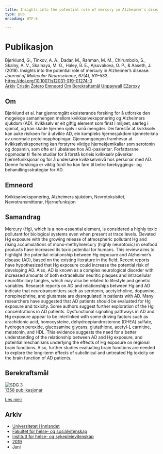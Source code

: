 ```yaml
---
title: Insights into the potential role of mercury in Alzheimer's disease
type: pub
encoding: UTF-8

---
```

<h1>Publikasjon</h1>
<article id="csl-bib-container-NS78DTFZ" class="csl-bib-container">
  <div class="csl-bib-body"> <div class="csl-entry">Bjørklund, G., Tinkov, A. A., Dadar, M., Rahman, M. M., Chirumbolo, S., Skalny, A. V., Skalnaya, M. G., Haley, B. E., Ajsuvakova, O. P., &#38; Aaseth, J. (2019). Insights into the potential role of mercury in Alzheimer’s disease. <i>Journal of Molecular Neuroscience</i>, <i>67</i>(4), 511–533. <a href="https://doi.org/10.1007/s12031-019-01274-3">https://doi.org/10.1007/s12031-019-01274-3</a></div> </div>
  <div class="csl-bib-buttons">
    <a href="#taxonomy-article-NS78DTFZ" alt="archive" class="csl-bib-button">Arkiv</a>
    <a href="https://app.cristin.no/results/show.jsf?id=1702637" alt="Cristin" class="csl-bib-button">Cristin</a>
    <a href="http://zotero.org/groups/5881554/items/NS78DTFZ" alt="Zotero" class="csl-bib-button">Zotero</a>
    <a href="#keywords-article-NS78DTFZ" alt="keywords" class="csl-bib-button">Emneord</a>
    <a href="#about-article-NS78DTFZ" alt="about_pub" class="csl-bib-button">Om</a>
    <a href="#sdg-article-NS78DTFZ" alt="sdg" class="csl-bib-button">Berekraftsmål</a>
    <a href="https://doi.org/10.1007/s12031-019-01274-3" alt="Unpaywall" class="csl-bib-button">Unpaywall</a>
    <a href="https://doi.org/10.1007/s12031-019-01274-3" alt="EZproxy" class="csl-bib-button">EZproxy</a>
  </div>
  <div id="csl-bib-meta-container-NS78DTFZ"></div>
</article>
<div id="csl-bib-meta-NS78DTFZ" class="csl-bib-meta">
  <article id="about-article-NS78DTFZ" class="about_pub-article">
    <h1>Om</h1>
    Bjørklund et al. har gjennomgått eksisterande forsking for å utforske den mogelege samanhengen mellom kvikksølveksponering og Alzheimers sjukdom (AD). Kvikksølv er eit giftig element som finst i miljøet, særleg i sjømat, og kan skade hjernen sjølv i små mengder. Dei føreslår at kvikksølv kan auke risikoen for å utvikle AD, ein kompleks hjernesjukdom kjenneteikna av unormale proteinopphopingar. Gjennomgangen framhevar at kvikksølveksponering kan forstyrre viktige hjernekjemikaliar som serotonin og dopamin, som ofte er i ubalanse hos AD-pasientar. Forfattarane oppmodar til fleire studiar for å forstå korleis kvikksølv påverkar hjernefunksjonar og for å undersøke kvikksølvnivå hos personar med AD. Denne forskinga er viktig fordi ho kan føre til betre førebyggings- og behandlingsstrategiar for AD.
  </article>
  <article id="keywords-article-NS78DTFZ" class="keywords-article">
    <h1>Emneord</h1>
    Kvikksølveksponering, Alzheimers sjukdom, Nevrotoksisitet, Nevrotransmittorar, Hjernefunksjon
  </article>
  <article id="abstract-article-NS78DTFZ" class="abstract-article">
    <h1>Samandrag</h1>
    Mercury (Hg), which is a non-essential element, is considered a highly toxic pollutant for biological systems even when present at trace levels. Elevated Hg exposure with the growing release of atmospheric pollutant Hg and rising accumulations of mono-methylmercury (highly neurotoxic) in seafood products have increased its toxic potential for humans. This review aims to highlight the potential relationship between Hg exposure and Alzheimer’s disease (AD), based on the existing literature in the field. Recent reports have hypothesized that Hg exposure could increase the potential risk of developing AD. Also, AD is known as a complex neurological disorder with increased amounts of both extracellular neuritic plaques and intracellular neurofibrillary tangles, which may also be related to lifestyle and genetic variables. Research reports on AD and relationships between Hg and AD indicate that neurotransmitters such as serotonin, acetylcholine, dopamine, norepinephrine, and glutamate are dysregulated in patients with AD. Many researchers have suggested that AD patients should be evaluated for Hg exposure and toxicity. Some authors suggest further exploration of the Hg concentrations in AD patients. Dysfunctional signaling pathways in AD and Hg exposure appear to be interlinked with some driving factors such as arachidonic acid, homocysteine, dehydroepiandrosterone (DHEA) sulfate, hydrogen peroxide, glucosamine glycans, glutathione, acetyl-L carnitine, melatonin, and HDL. This evidence suggests the need for a better understanding of the relationship between AD and Hg exposure, and potential mechanisms underlying the effects of Hg exposure on regional brain functions. Also, further studies evaluating brain functions are needed to explore the long-term effects of subclinical and untreated Hg toxicity on the brain function of AD patients.
  </article>
  <article id="sdg-article-NS78DTFZ" class="sdg-article">
    <h1>Berekraftsmål</h1>
    <div class="sdg-container"><div id="sdg3" class="sdg">
        <img src="{{< params subfolder >}}images/sdg/sdg03_nn.png" class="image" alt="SDG 3">
        <div class="sdg-overlay">
          <a href="/nn/archive/?key=?sdg=3#archive" class="sdg-publication-count"><span>1358</span> publikasjonar</a>
          <p><a href="https://fn.no/om-fn/fns-baerekraftsmaal/god-helse-og-livskvalitet?lang=nno-NO" class="sdg-read-more">Les meir</a></p>
        </div>
      </div></div>
  </article>
  <article id="taxonomy-article-NS78DTFZ" class="taxonomy-article">
    <h1>Arkiv</h1>
    <ul>
      <li>
        <a href="/nn/archive/?key=3DCRN523">Universitetet i Innlandet</a>
      </li>
      <li>
        <a href="/nn/archive/?key=IDKFS3MX">Fakultet for helse- og sosialvitenskap</a>
      </li>
      <li>
        <a href="/nn/archive/?key=GTV4ECMZ">Institutt for helse- og sykepleievitenskap</a>
      </li>
      <li>
        <a href="/nn/archive/?key=E7THIEEM">2019</a>
      </li>
      <li>
        <a href="/nn/archive/?key=R3IIEVI9">Juni</a>
      </li>
    </ul>
  </article>
</div>
